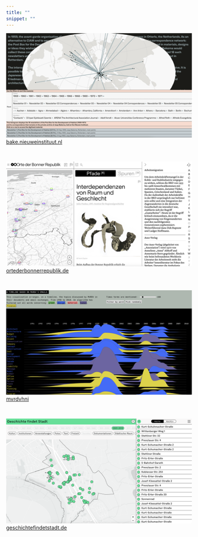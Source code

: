 ```yaml
---
title: ""
snippet: ""
---
```



![](/media/archive_1.png)
[bake.nieuweinstituut.nl](https://bake.nieuweinstituut.nl/)

<br>

![](/media/archive_2.png)
[ortederbonnerrepublik.de](https://ortederbonnerrepublik.de/)

<br>

![](/media/archive_3.png)
[mvrdvhni](https://mvrdv.giacomonanni.info/)

<br>

![](/media/archive_4.png)
[geschichtefindetstadt.de](https://geschichtefindetstadt.de/)